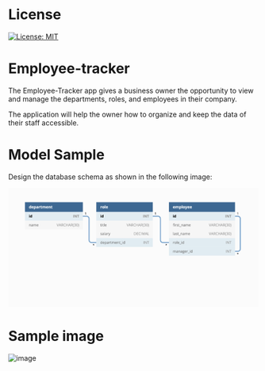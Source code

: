 # License
[![License: MIT](https://img.shields.io/badge/License-MIT-yellow.svg)](https://opensource.org/licenses/MIT)

# Employee-tracker
The Employee-Tracker app gives a business owner the opportunity to view and manage the departments, roles, and employees in their company.

The application will help the owner how to organize and keep the data of their staff accessible.

# Model Sample
Design the database schema as shown in the following image:

![Database schema includes tables labeled “employee,” role,” and “department.”](./Assets/12-sql-homework-demo-01.png)

# Sample image
![image](https://user-images.githubusercontent.com/102841726/178400408-e242df1c-7b40-46b8-bb5a-6a2384e6b052.png)

